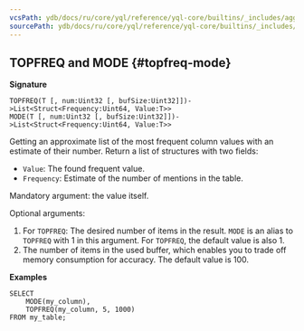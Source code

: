 ```yaml
---
vcsPath: ydb/docs/ru/core/yql/reference/yql-core/builtins/_includes/aggregation/topfreq_mode.md
sourcePath: ydb/docs/ru/core/yql/reference/yql-core/builtins/_includes/aggregation/topfreq_mode.md
---
```

## TOPFREQ and MODE {#topfreq-mode}

**Signature**
```
TOPFREQ(T [, num:Uint32 [, bufSize:Uint32]])->List<Struct<Frequency:Uint64, Value:T>>
MODE(T [, num:Uint32 [, bufSize:Uint32]])->List<Struct<Frequency:Uint64, Value:T>>
```

Getting an approximate list of the most frequent column values with an estimate of their number. Return a list of structures with two fields:

* `Value`: The found frequent value.
* `Frequency`: Estimate of the number of mentions in the table.

Mandatory argument: the value itself.

Optional arguments:

1. For `TOPFREQ`: The desired number of items in the result. `MODE` is an alias to `TOPFREQ` with 1 in this argument. For `TOPFREQ`, the default value is also 1.
2. The number of items in the used buffer, which enables you to trade off memory consumption for accuracy. The default value is 100.

**Examples**
```yql
SELECT
    MODE(my_column),
    TOPFREQ(my_column, 5, 1000)
FROM my_table;
```
